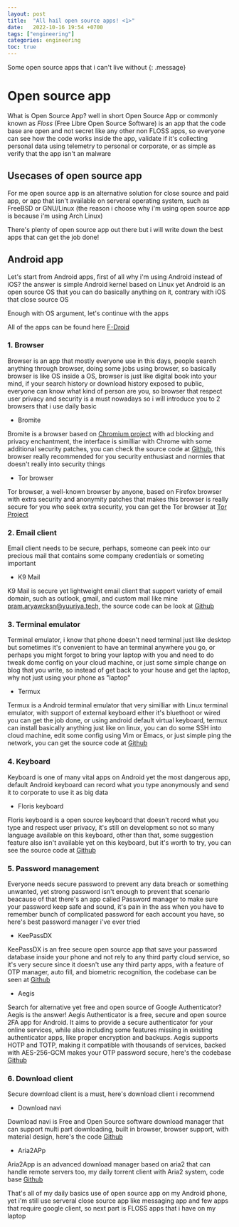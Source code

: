 ```yaml
---
layout: post
title:  "All hail open source apps! <1>"
date:   2022-10-16 19:54 +0700
tags: ["engineering"]
categories: engineering
toc: true
---
```


Some open source apps that i can't live without
{: .message}

# Open source app

What is Open Source App? well in short Open Source App or commonly known as *Floss* (Free Libre Open Source Software) is an app that the code base are open and not secret like any other non FLOSS apps, so everyone can see how the code works inside the app, validate if it's collecting personal data using telemetry to personal or corporate, or as simple as verify that the app isn't an malware

## Usecases of open source app

For me open source app is an alternative solution for close source and paid app, or app that isn't available on serveral operating system, such as FreeBSD or GNU/Linux (the reason i choose why i'm using open source app is because i'm using Arch Linux)

There's plenty of open source app out there but i will write down the best apps that can get the job done!

## Android app

Let's start from Android apps, first of all why i'm using Android instead of iOS? the answer is simple Android kernel based on Linux yet Android is an open source OS that you can do basically anything on it, contrary with iOS that close source OS

Enough with OS argument, let's continue with the apps

All of the apps can be found here [F-Droid](https://f-droid.org/)

### 1. Browser

Browser is an app that mostly everyone use in this days, people search anything through browser, doing some jobs using browser, so basically browser is like OS inside a OS, browser is just like digital book into your mind, if your search history or download history exposed to public, everyone can know what kind of person are you, so browser that respect user privacy and security is a must nowadays so i will introduce you to 2 browsers that i use daily basic

- Bromite

Bromite is a browser based on [Chromium project](https://www.chromium.org/Home/) with ad blocking and privacy enchantment, the interface is similliar with Chrome with some additional security patches, you can check the source code at [Github](https://github.com/bromite/bromite), this browser really recommended for you security enthusiast and normies that doesn't really into security things

- Tor browser

Tor browser, a well-known browser by anyone, based on Firefox browser with extra security and anonymity patches that makes this browser is really secure for you who seek extra security, you can get the Tor browser at [Tor Project](https://www.torproject.org/)

### 2. Email client

Email client needs to be secure, perhaps, someone can peek into our precious mail that contains some company credentials or someting important

- K9 Mail

K9 Mail is secure yet lightweight email client that support variety of email domain, such as outlook, gmail, and custom mail like mine [pram.aryawcksn@yuuriya.tech](mailto:pram.aryawcksn@yuuriya.tech), the source code can be look at [Github](https://github.com/thundernest/k-9)

### 3. Terminal emulator

Terminal emulator, i know that phone doesn't need terminal just like desktop but sometimes it's convenient to have an terminal anywhere you go, or perhaps you might forgot to bring your laptop with you and need to do tweak dome config on your cloud machine, or just some simple change on blog that you write, so instead of get back to your house and get the laptop, why not just using your phone as "laptop"

- Termux

Termux is a Android terminal emulator that very similliar with Linux terminal emulator, with support of external keyboard either it's bluethoot or wired you can get the job done, or using android default virtual keyboard, termux can install basically anything just like on linux, you can do some SSH into cloud machine, edit some config using Vim or Emacs, or just simple ping the network, you can get the source code at [Github](https://github.com/termux/termux-app)

### 4. Keyboard

Keyboard is one of many vital apps on Android yet the most dangerous app, default Android keyboard can record what you type anonymously and send it to corporate to use it as big data

- Floris keyboard

Floris keyboard is a open source keyboard that doesn't record what you type and respect user privacy, it's still on development so not so many language available on this keyboard, other than that, some suggestion feature also isn't available yet on this keyboard, but it's worth to try, you can see the source code at [Github](https://github.com/florisboard/florisboard)

### 5. Password management

Everyone needs secure password to prevent any data breach or something unwanted, yet strong password isn't enough to prevent that scenario beacause of that there's an app called Password manager to make sure your password keep safe and sound, it's pain in the ass when you have to remember bunch of complicated password for each account you have, so here's best password manager i've ever tried

- KeePassDX

KeePassDX is an free secure open source app that save your password database inside your phone and not rely to any third party cloud service, so it's very secure since it doesn't use any third party apps, with a feature of OTP manager, auto fill, and biometric recognition, the codebase can be seen at [Github](https://github.com/Kunzisoft/KeePassDX)

- Aegis

Search for alternative yet free and open source of Google Authenticator? Aegis is the answer! Aegis Authenticator is a free, secure and open source 2FA app for Android. It aims to provide a secure authenticator for your online services, while also including some features missing in existing authenticator apps, like proper encryption and backups. Aegis supports HOTP and TOTP, making it compatible with thousands of services, backed with AES-256-GCM makes your OTP password secure, here's the codebase [Github](https://github.com/beemdevelopment/Aegis)

### 6. Download client

Secure download client is a must, here's download client i recommend

- Download navi

Download navi is Free and Open Source software download manager that can support multi part downloading, built in browser, browser support, with material design, here's the code [Github](https://github.com/TachibanaGeneralLaboratories/download-navi)

- Aria2APp

Aria2App is an advanced download manager based on aria2 that can handle remote servers too, my daily torrent client with Aria2 system, code base [Github](https://github.com/devgianlu/Aria2App)

That's all of my daily basics use of open source app on my Android phone, yet i'm still use serveral close source app like messaging app and few apps that require google client, so next part is FLOSS apps that i have on my laptop
